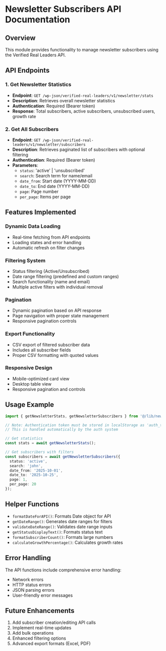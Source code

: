 # Newsletter Subscribers API Documentation

## Overview
This module provides functionality to manage newsletter subscribers using the Verified Real Leaders API.

## API Endpoints

### 1. Get Newsletter Statistics
- **Endpoint**: `GET /wp-json/verified-real-leaders/v1/newsletter/stats`
- **Description**: Retrieves overall newsletter statistics
- **Authentication**: Required (Bearer token)
- **Response**: Total subscribers, active subscribers, unsubscribed users, growth rate

### 2. Get All Subscribers
- **Endpoint**: `GET /wp-json/verified-real-leaders/v1/newsletter/subscribers`
- **Description**: Retrieves paginated list of subscribers with optional filtering
- **Authentication**: Required (Bearer token)
- **Parameters**:
  - `status`: 'active' | 'unsubscribed'
  - `search`: Search term for name/email
  - `date_from`: Start date (YYYY-MM-DD)
  - `date_to`: End date (YYYY-MM-DD)
  - `page`: Page number
  - `per_page`: Items per page

## Features Implemented

### Dynamic Data Loading
- Real-time fetching from API endpoints
- Loading states and error handling
- Automatic refresh on filter changes

### Filtering System
- Status filtering (Active/Unsubscribed)
- Date range filtering (predefined and custom ranges)
- Search functionality (name and email)
- Multiple active filters with individual removal

### Pagination
- Dynamic pagination based on API response
- Page navigation with proper state management
- Responsive pagination controls

### Export Functionality
- CSV export of filtered subscriber data
- Includes all subscriber fields
- Proper CSV formatting with quoted values

### Responsive Design
- Mobile-optimized card view
- Desktop table view
- Responsive pagination and controls

## Usage Example

```typescript
import { getNewsletterStats, getNewsletterSubscribers } from '@/lib/newsletterApi';

// Note: Authentication token must be stored in localStorage as 'auth_token'
// This is handled automatically by the auth system

// Get statistics
const stats = await getNewsletterStats();

// Get subscribers with filters
const subscribers = await getNewsletterSubscribers({
  status: 'active',
  search: 'john',
  date_from: '2025-10-01',
  date_to: '2025-10-25',
  page: 1,
  per_page: 20
});
```

## Helper Functions

- `formatDateForAPI()`: Formats Date object for API
- `getDateRange()`: Generates date ranges for filters
- `validateDateRange()`: Validates date range inputs
- `getStatusDisplayText()`: Formats status text
- `formatSubscriberCount()`: Formats large numbers
- `calculateGrowthPercentage()`: Calculates growth rates

## Error Handling

The API functions include comprehensive error handling:
- Network errors
- HTTP status errors
- JSON parsing errors
- User-friendly error messages

## Future Enhancements

1. Add subscriber creation/editing API calls
2. Implement real-time updates
3. Add bulk operations
4. Enhanced filtering options
5. Advanced export formats (Excel, PDF)